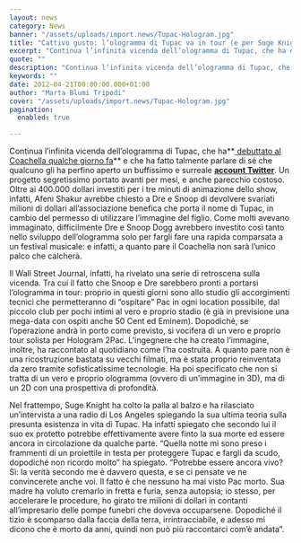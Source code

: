 ```yaml
---
layout: news
category: News
banner: "/assets/uploads/import.news/Tupac-Hologram.jpg"
title: "Cattivo gusto: l’ologramma di Tupac va in tour (e per Suge Knight è ancora vivo)"
excerpt: "Continua l’infinita vicenda dell’ologramma di Tupac, che ha debuttato al Coachella qualche giorno fa e che ha fatto talmente parlare di sé che qualcuno gli ha perfino aperto un buffissimo e surreale account Twitter. Un progetto segretissimo portato avanti per mesi, e anche parecchio costoso. Oltre ai 400.000 dollari investiti per i tre minuti di [&hellip"
quote: ""
description: "Continua l’infinita vicenda dell’ologramma di Tupac, che ha debuttato al Coachella qualche giorno fa e che ha fatto talmente parlare di sé che qualcuno gli ha perfino aperto un buffissimo e surreale account Twitter. Un progetto segretissimo portato avanti per mesi, e anche parecchio costoso. Oltre ai 400.000 dollari investiti per i tre minuti di [&hellip"
keywords: ""
date: 2012-04-21T00:00:00.000+01:00
author: "Marta Blumi Tripodi"
cover: "/assets/uploads/import.news/Tupac-Hologram.jpg"
pagination:
  enabled: true

---
```


Continua l’infinita vicenda dell’ologramma di Tupac, che ha**[ debuttato al Coachella qualche giorno fa](https://hotmc.com/anche-tupac-resuscita-al-coachella-come-ologramma/ "http://hotmc.com/anche-tupac-resuscita-al-coachella-come-ologramma/")** e che ha fatto talmente parlare di sé che qualcuno gli ha perfino aperto un buffissimo e surreale **[account Twitter](https://twitter.com/#!/hologramtupac "https://twitter.com/#!/hologramtupac")**. Un progetto segretissimo portato avanti per mesi, e anche parecchio costoso. Oltre ai 400.000 dollari investiti per i tre minuti di animazione dello show, infatti, Afeni Shakur avrebbe chiesto a Dre e Snoop di devolvere svariati milioni di dollari all’associazione benefica che porta il nome di Tupac, in cambio del permesso di utilizzare l’immagine del figlio. Come molti avevano immaginato, difficilmente Dre e Snoop Dogg avrebbero investito così tanto nello sviluppo dell’ologramma solo per fargli fare una rapida comparsata a un festival musicale: e infatti, a quanto pare il Coachella non sarà l’unico palco che calcherà.

Il Wall Street Journal, infatti, ha rivelato una serie di retroscena sulla vicenda. Tra cui il fatto che Snoop e Dre sarebbero pronti a portarsi l’ologramma in tour: proprio in questi giorni sono allo studio gli accorgimenti tecnici che permetteranno di “ospitare” Pac in ogni location possibile, dal piccolo club per pochi intimi al vero e proprio stadio (è già in previsione una mega-data con ospiti anche 50 Cent ed Eminem). Dopodiché, se l’operazione andrà in porto come previsto, si vocifera di un vero e proprio tour solista per Hologram 2Pac. L’ingegnere che ha creato l’immagine, inoltre, ha raccontato al quotidiano come l’ha costruita. A quanto pare non è una ricostruzione bastata su vecchi filmati, ma è stata proprio reinventata da zero tramite sofisticatissime tecnologie. Ha poi specificato che non si tratta di un vero e proprio ologramma (ovvero di un’immagine in 3D), ma di un 2D con una prospettiva di profondità.

Nel frattempo, Suge Knight ha colto la palla al balzo e ha rilasciato un’intervista a una radio di Los Angeles spiegando la sua ultima teoria sulla presunta esistenza in vita di Tupac. Ha infatti spiegato che secondo lui il suo ex protetto potrebbe effettivamente avere finto la sua morte ed essere ancora in circolazione da qualche parte. “Quella notte mi sono preso i frammenti di un proiettile in testa per proteggere Tupac e fargli da scudo, dopodiché non ricordo molto” ha spiegato. “Potrebbe essere ancora vivo? Sì: la verità secondo me è davvero questa, e se ci pensate ve ne convincerete anche voi. Il fatto è che nessuno ha mai visto Pac morto. Sua madre ha voluto cremarlo in fretta e furia, senza autopsia; io stesso, per accelerare le procedure, ho girato tre milioni di dollari in contanti all’impresario delle pompe funebri che doveva occuparsene. Dopodiché il tizio è scomparso dalla faccia della terra, irrintracciabile, e adesso mi dicono che è morto da anni, quindi non può più raccontarci com’è andata”.